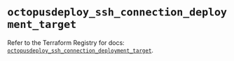 # `octopusdeploy_ssh_connection_deployment_target`

Refer to the Terraform Registry for docs: [`octopusdeploy_ssh_connection_deployment_target`](https://registry.terraform.io/providers/octopusdeploylabs/octopusdeploy/0.43.2/docs/resources/ssh_connection_deployment_target).
